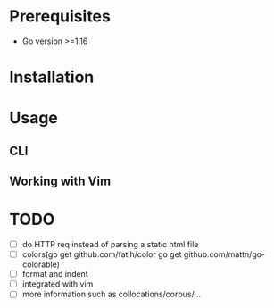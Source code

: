 # Prerequisites
- Go version >=1.16
# Installation

# Usage
## CLI
## Working with Vim

# TODO
- [ ] do HTTP req instead of parsing a static html file
- [ ] colors(go get github.com/fatih/color go get github.com/mattn/go-colorable)
- [ ] format and indent
- [ ] integrated with vim
- [ ] more information such as collocations/corpus/...
